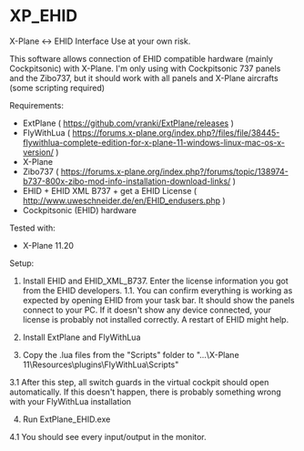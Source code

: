 # XP_EHID
X-Plane &lt;-> EHID Interface
Use at your own risk. 

This software allows connection of EHID compatible hardware (mainly Cockpitsonic) with X-Plane.
I'm only using with Cockpitsonic 737 panels and the Zibo737, but it should work with all panels and X-Plane aircrafts (some scripting required)

Requirements: 
- ExtPlane ( https://github.com/vranki/ExtPlane/releases )
- FlyWithLua ( https://forums.x-plane.org/index.php?/files/file/38445-flywithlua-complete-edition-for-x-plane-11-windows-linux-mac-os-x-version/ )
- X-Plane
- Zibo737 ( https://forums.x-plane.org/index.php?/forums/topic/138974-b737-800x-zibo-mod-info-installation-download-links/ )
- EHID + EHID XML B737 + get a EHID License ( http://www.uweschneider.de/en/EHID_endusers.php )
- Cockpitsonic (EHID) hardware

Tested with:
- X-Plane 11.20

Setup:
1. Install EHID and EHID_XML_B737. Enter the license information you got from the EHID developers.
1.1. You can confirm everything is working as expected by opening EHID from your task bar. It should show the panels connect to your PC.
If it doesn't show any device connected, your license is probably not installed correctly. A restart of EHID might help.	
		
2. Install ExtPlane and FlyWithLua

3. Copy the .lua files from the "Scripts" folder to "...\X-Plane 11\Resources\plugins\FlyWithLua\Scripts"

3.1 After this step, all switch guards in the virtual cockpit should open automatically. If this doesn't happen, there is probably something wrong with your FlyWithLua installation

4. Run ExtPlane_EHID.exe

4.1 You should see every input/output in the monitor.
	
